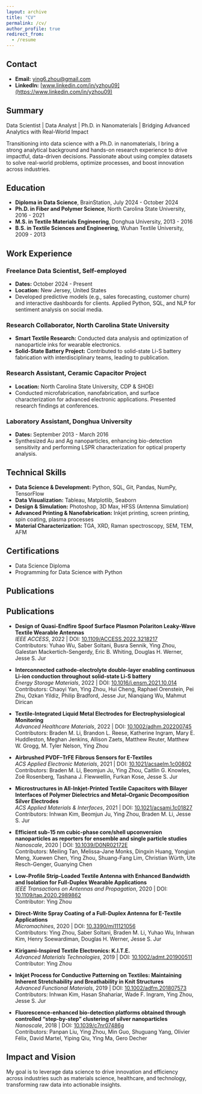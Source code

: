 ```yaml
---
layout: archive
title: "CV"
permalink: /cv/
author_profile: true
redirect_from:
  - /resume
---
```


## Contact
- **Email:** ying6.zhou@gmail.com
- **LinkedIn:** [www.linkedin.com/in/yzhou09](https://www.linkedin.com/in/yzhou09)

## Summary
Data Scientist | Data Analyst | Ph.D. in Nanomaterials | Bridging Advanced Analytics with Real-World Impact

Transitioning into data science with a Ph.D. in nanomaterials, I bring a strong analytical background and hands-on research experience to drive impactful, data-driven decisions. Passionate about using complex datasets to solve real-world problems, optimize processes, and boost innovation across industries.

## Education
- **Diploma in Data Science**, BrainStation, July 2024 - October 2024
- **Ph.D. in Fiber and Polymer Science**, North Carolina State University, 2016 - 2021
- **M.S. in Textile Materials Engineering**, Donghua University, 2013 - 2016
- **B.S. in Textile Sciences and Engineering**, Wuhan Textile University, 2009 - 2013

## Work Experience

### Freelance Data Scientist, Self-employed
- **Dates:** October 2024 - Present
- **Location:** New Jersey, United States
- Developed predictive models (e.g., sales forecasting, customer churn) and interactive dashboards for clients. Applied Python, SQL, and NLP for sentiment analysis on social media.

### Research Collaborator, North Carolina State University
- **Smart Textile Research:** Conducted data analysis and optimization of nanoparticle inks for wearable electronics.
- **Solid-State Battery Project:** Contributed to solid-state Li-S battery fabrication with interdisciplinary teams, leading to publication.

### Research Assistant, Ceramic Capacitor Project
- **Location:** North Carolina State University, CDP & SHOEI
- Conducted microfabrication, nanofabrication, and surface characterization for advanced electronic applications. Presented research findings at conferences.

### Laboratory Assistant, Donghua University
- **Dates:** September 2013 - March 2016
- Synthesized Au and Ag nanoparticles, enhancing bio-detection sensitivity and performing LSPR characterization for optical property analysis.

## Technical Skills
- **Data Science & Development:** Python, SQL, Git, Pandas, NumPy, TensorFlow
- **Data Visualization:** Tableau, Matplotlib, Seaborn
- **Design & Simulation:** Photoshop, 3D Max, HFSS (Antenna Simulation)
- **Advanced Printing & Nanofabrication:** Inkjet printing, screen printing, spin coating, plasma processes
- **Material Characterization:** TGA, XRD, Raman spectroscopy, SEM, TEM, AFM

## Certifications
- Data Science Diploma
- Programming for Data Science with Python

## Publications
## Publications

- **Design of Quasi-Endfire Spoof Surface Plasmon Polariton Leaky-Wave Textile Wearable Antennas**  
  *IEEE ACCESS*, 2022 | DOI: [10.1109/ACCESS.2022.3218217](https://doi.org/10.1109/ACCESS.2022.3218217)  
  Contributors: Yuhao Wu, Saber Soltani, Busra Sennik, Ying Zhou, Galestan Mackertich-Sengerdy, Eric B. Whiting, Douglas H. Werner, Jesse S. Jur

- **Interconnected cathode-electrolyte double-layer enabling continuous Li-ion conduction throughout solid-state Li-S battery**  
  *Energy Storage Materials*, 2022 | DOI: [10.1016/j.ensm.2021.10.014](https://doi.org/10.1016/j.ensm.2021.10.014)  
  Contributors: Chaoyi Yan, Ying Zhou, Hui Cheng, Raphael Orenstein, Pei Zhu, Ozkan Yildiz, Philip Bradford, Jesse Jur, Nianqiang Wu, Mahmut Dirican

- **Textile‐Integrated Liquid Metal Electrodes for Electrophysiological Monitoring**  
  *Advanced Healthcare Materials*, 2022 | DOI: [10.1002/adhm.202200745](https://doi.org/10.1002/adhm.202200745)  
  Contributors: Braden M. Li, Brandon L. Reese, Katherine Ingram, Mary E. Huddleston, Meghan Jenkins, Allison Zaets, Matthew Reuter, Matthew W. Grogg, M. Tyler Nelson, Ying Zhou

- **Airbrushed PVDF–TrFE Fibrous Sensors for E-Textiles**  
  *ACS Applied Electronic Materials*, 2021 | DOI: [10.1021/acsaelm.1c00802](https://doi.org/10.1021/acsaelm.1c00802)  
  Contributors: Braden M. Li, Beomjun Ju, Ying Zhou, Caitlin G. Knowles, Zoë Rosenberg, Tashana J. Flewwellin, Furkan Kose, Jesse S. Jur

- **Microstructures in All-Inkjet-Printed Textile Capacitors with Bilayer Interfaces of Polymer Dielectrics and Metal–Organic Decomposition Silver Electrodes**  
  *ACS Applied Materials & Interfaces*, 2021 | DOI: [10.1021/acsami.1c01827](https://doi.org/10.1021/acsami.1c01827)  
  Contributors: Inhwan Kim, Beomjun Ju, Ying Zhou, Braden M. Li, Jesse S. Jur

- **Efficient sub-15 nm cubic-phase core/shell upconversion nanoparticles as reporters for ensemble and single particle studies**  
  *Nanoscale*, 2020 | DOI: [10.1039/D0NR02172E](https://doi.org/10.1039/D0NR02172E)  
  Contributors: Meiling Tan, Melissa-Jane Monks, Dingxin Huang, Yongjun Meng, Xuewen Chen, Ying Zhou, Shuang-Fang Lim, Christian Würth, Ute Resch-Genger, Guanying Chen

- **Low-Profile Strip-Loaded Textile Antenna with Enhanced Bandwidth and Isolation for Full-Duplex Wearable Applications**  
  *IEEE Transactions on Antennas and Propagation*, 2020 | DOI: [10.1109/tap.2020.2989862](https://doi.org/10.1109/tap.2020.2989862)  
  Contributor: Ying Zhou

- **Direct-Write Spray Coating of a Full-Duplex Antenna for E-Textile Applications**  
  *Micromachines*, 2020 | DOI: [10.3390/mi11121056](https://doi.org/10.3390/mi11121056)  
  Contributors: Ying Zhou, Saber Soltani, Braden M. Li, Yuhao Wu, Inhwan Kim, Henry Soewardiman, Douglas H. Werner, Jesse S. Jur

- **Kirigami‐Inspired Textile Electronics: K.I.T.E.**  
  *Advanced Materials Technologies*, 2019 | DOI: [10.1002/admt.201900511](https://doi.org/10.1002/admt.201900511)  
  Contributor: Ying Zhou

- **Inkjet Process for Conductive Patterning on Textiles: Maintaining Inherent Stretchability and Breathability in Knit Structures**  
  *Advanced Functional Materials*, 2019 | DOI: [10.1002/adfm.201807573](https://doi.org/10.1002/adfm.201807573)  
  Contributors: Inhwan Kim, Hasan Shahariar, Wade F. Ingram, Ying Zhou, Jesse S. Jur

- **Fluorescence-enhanced bio-detection platforms obtained through controlled “step-by-step” clustering of silver nanoparticles**  
  *Nanoscale*, 2018 | DOI: [10.1039/c7nr07486g](https://doi.org/10.1039/c7nr07486g)  
  Contributors: Panpan Liu, Ying Zhou, Min Guo, Shuguang Yang, Olivier Félix, David Martel, Yiping Qiu, Ying Ma, Gero Decher


## Impact and Vision
My goal is to leverage data science to drive innovation and efficiency across industries such as materials science, healthcare, and technology, transforming raw data into actionable insights.

